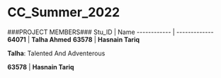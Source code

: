 # CC_Summer_2022

###PROJECT MEMBERS###
Stu_ID | Name
------------ | -------------
**64071** | **Talha Ahmed**
**63578** | **Hasnain Tariq**

**Talha**: Talented And Adventerous

**63578** | **Hasnain Tariq**
